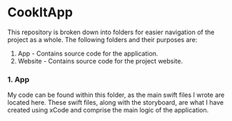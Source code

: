 # CookItApp

This repository is broken down into folders for easier navigation of the
project as a whole. The following folders and their purposes are:

1. App - Contains source code for the application.
2. Website - Contains source code for the project website.

### 1. App
My code can be found within this folder, as the main swift files I wrote are
located here. These swift files, along with the storyboard, are what I have
created using xCode and comprise the main logic of the application.
